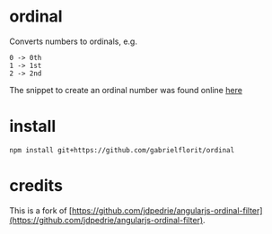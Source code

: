 # ordinal

Converts numbers to ordinals, e.g.

```
0 -> 0th
1 -> 1st
2 -> 2nd
```

The snippet to create an ordinal number was found online [here](http://ecommerce.shopify.com/c/ecommerce-design/t/ordinal-number-in-javascript-1st-2nd-3rd-4th-29259)

# install

`npm install git+https://github.com/gabrielflorit/ordinal`

# credits
This is a fork of [https://github.com/jdpedrie/angularjs-ordinal-filter](https://github.com/jdpedrie/angularjs-ordinal-filter).
